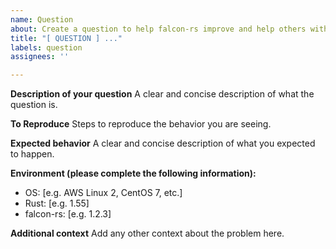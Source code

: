 ```yaml
---
name: Question
about: Create a question to help falcon-rs improve and help others within the community.
title: "[ QUESTION ] ..."
labels: question
assignees: ''

---
```


**Description of your question**
A clear and concise description of what the question is.

**To Reproduce**
Steps to reproduce the behavior you are seeing.

**Expected behavior**
A clear and concise description of what you expected to happen.

**Environment (please complete the following information):**
 - OS: [e.g. AWS Linux 2, CentOS 7, etc.]
 - Rust: [e.g. 1.55]
 - falcon-rs: [e.g. 1.2.3]

**Additional context**
Add any other context about the problem here.